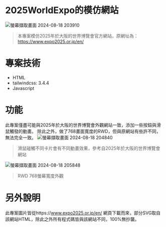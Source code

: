 # 2025WorldExpo的模仿網站

![螢幕擷取畫面 2024-08-18 203910](https://github.com/user-attachments/assets/d96358a5-d66f-4ede-ad02-c90d024f7903)
> 本專案模仿2025年於大阪的世界博覽會官方網站，原網址為：https://www.expo2025.or.jp/en/

# 專案技術
- HTML
- tailwindcss: 3.4.4
- Javascript

# 功能
此專案僅盡可能與2025年於大阪的世界博覽會外觀網站一致，添加一些按鈕與滑鼠觸發的動畫。
除此之外，做了768畫面寬度的RWD，但與原網站有些許不同，無法完全一致。
![螢幕擷取畫面 2024-08-18 204840](https://github.com/user-attachments/assets/d0e96f29-043f-4cbb-ab98-93f5706fdcad)
> 滑鼠碰觸不同卡片會有不同動畫效果，參考自2025年於大阪的世界博覽會網站

![螢幕擷取畫面 2024-08-18 205848](https://github.com/user-attachments/assets/18754a55-25d6-4444-bd27-7029db3c1ced)
> RWD 768螢幕寬度外觀

# 另外說明
此專案圖片皆從https://www.expo2025.or.jp/en/ 網頁下載而來，部分SVG取自該網站HTML，除此之外所有程式碼皆與該網站不同，100%無抄襲。
